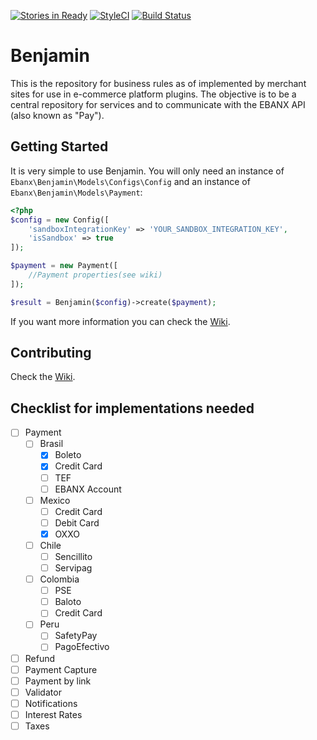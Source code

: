 [![Stories in Ready](https://badge.waffle.io/ebanx/benjamin.svg?label=ready&title=Ready)](http://waffle.io/ebanx/benjamin)
[![StyleCI](https://styleci.io/repos/89406660/shield?branch=master)](https://styleci.io/repos/89406660)
[![Build Status](https://travis-ci.org/ebanx/benjamin.svg?branch=master)](https://travis-ci.org/ebanx/benjamin)

# Benjamin

This is the repository for business rules as of implemented by merchant sites for use in e-commerce platform plugins.
The objective is to be a central repository for services and to communicate with the EBANX API (also known as "Pay").

## Getting Started

It is very simple to use Benjamin. You will only need an instance of `Ebanx\Benjamin\Models\Configs\Config` and an instance of `Ebanx\Benjamin\Models\Payment`:

```php
<?php
$config = new Config([
    'sandboxIntegrationKey' => 'YOUR_SANDBOX_INTEGRATION_KEY',
    'isSandbox' => true
]);

$payment = new Payment([
    //Payment properties(see wiki)
]);

$result = Benjamin($config)->create($payment);
```

If you want more information you can check the [Wiki](https://github.com/ebanx/benjamin/wiki/Using-Benjamin).

## Contributing

Check the [Wiki](https://github.com/ebanx/benjamin/wiki/Contributing).

## Checklist for implementations needed

- [ ] Payment
	- [ ] Brasil
		- [X] Boleto
		- [X] Credit Card
		- [ ] TEF
		- [ ] EBANX Account
	- [ ] Mexico
		- [ ] Credit Card
		- [ ] Debit Card
		- [X] OXXO
	- [ ] Chile
		- [ ] Sencillito
		- [ ] Servipag
	- [ ] Colombia
		- [ ] PSE
		- [ ] Baloto
		- [ ] Credit Card
	- [ ] Peru
		- [ ] SafetyPay
		- [ ] PagoEfectivo
- [ ] Refund
- [ ] Payment Capture
- [ ] Payment by link
- [ ] Validator
- [ ] Notifications
- [ ] Interest Rates
- [ ] Taxes
